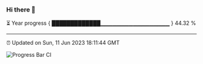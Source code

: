 ### Hi there 👋

⏳ Year progress { █████████████▁▁▁▁▁▁▁▁▁▁▁▁▁▁▁▁▁ } 44.32 %

---

⏰ Updated on Sun, 11 Jun 2023 18:11:44 GMT

![Progress Bar CI](https://github.com/liununu/liununu/workflows/Progress%20Bar%20CI/badge.svg)
